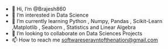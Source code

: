 - 👋 Hi, I’m @Brajesh860
- 👀 I’m interested in Data Science
- 🌱 I’m currently learning Python , Numpy, Pandas , Scikit-Learn ,Matplotlib , Seaborn , Statistics and Linear Algebra
- 💞️ I’m looking to collaborate on Data Sciences Projects
- 📫 How to reach me softwareseravntofthenation@gmail.com

<!---
Brajesh860/Brajesh860 is a ✨ special ✨ repository because its `README.md` (this file) appears on your GitHub profile.
You can click the Preview link to take a look at your changes.
--->

